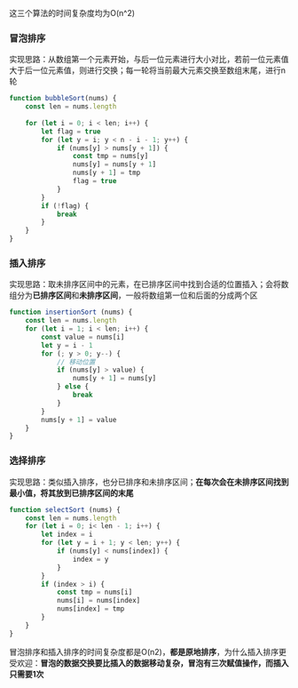 这三个算法的时间复杂度均为O(n^2)

### 冒泡排序

实现思路：从数组第一个元素开始，与后一位元素进行大小对比，若前一位元素值大于后一位元素值，则进行交换；每一轮将当前最大元素交换至数组末尾，进行n轮

```javascript
function bubbleSort(nums) {
    const len = nums.length
    
    for (let i = 0; i < len; i++) {
        let flag = true
        for (let y = i; y < n - i - 1; y++) {
            if (nums[y] > nums[y + 1]) {
                const tmp = nums[y]
                nums[y] = nums[y + 1]
                nums[y + 1] = tmp
                flag = true
            }
        }
        if (!flag) {
            break
        }
    }
}
```

### 插入排序

实现思路：取未排序区间中的元素，在已排序区间中找到合适的位置插入；会将数组分为**已排序区间**和**未排序区间**，一般将数组第一位和后面的分成两个区

```javascript
function insertionSort (nums) {
    const len = nums.length
    for (let i = 1; i < len; i++) {
        const value = nums[i]
        let y = i - 1
        for (; y > 0; y--) {
            // 移动位置 
            if (nums[y] > value) {
                nums[y + 1] = nums[y]
            } else {
                break
            }
        }
        nums[y + 1] = value
    }
}
```

### 选择排序

实现思路：类似插入排序，也分已排序和未排序区间；**在每次会在未排序区间找到最小值，将其放到已排序区间的末尾**

```javascript
function selectSort (nums) {
    const len = nums.length
    for (let i = 0; i< len - 1; i++) {
        let index = i
        for (let y = i + 1; y < len; y++) {
            if (nums[y] < nums[index]) {
                index = y
            }
        }
        if (index > i) {
            const tmp = nums[i]
            nums[i] = nums[index]
            nums[index] = tmp
        }
    }
}
```

冒泡排序和插入排序的时间复杂度都是O(n2)，**都是原地排序**，为什么插入排序更受欢迎：**冒泡的数据交换要比插入的数据移动复杂，冒泡有三次赋值操作，而插入只需要1次**
